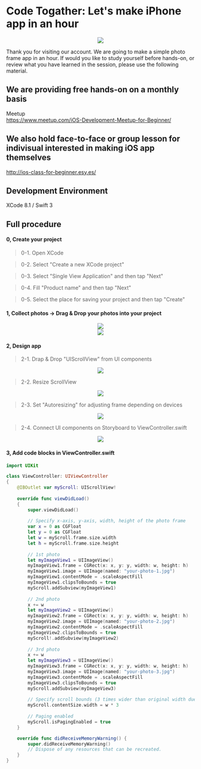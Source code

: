 # Code Togather: Let's make iPhone app in an hour

  <div style="text-align:center"><img src ="https://github.com/iosClassForBeginner/photoFrame-en/blob/master/Resourses/sample.gif" /></div>
  
  Thank you for visiting our account. We are going to make a simple photo frame app in an hour. If would you like to study yourself before hands-on, or review what you have learned in the session, please use the following material.
  
## We are providing free hands-on on a monthly basis
  Meetup  
  https://www.meetup.com/iOS-Development-Meetup-for-Beginner/
  
## We also hold face-to-face or group lesson for indivisual interested in making iOS app themselves
  http://ios-class-for-beginner.esy.es/

## Development Environment
  XCode 8.1 / Swift 3

## Full procedure

#### 0, Create your project

> 0-1. Open XCode  
  
> 0-2. Select "Create a new XCode project"
  
> 0-3. Select "Single View Application" and then tap "Next"
  
> 0-4. Fill "Product name" and then tap "Next"
  
> 0-5. Select the place for saving your project and then tap "Create"

#### 1, Collect photos → Drag & Drop your photos into your project
  <div style="text-align:center"><img src ="https://github.com/iosClassForBeginner/photoFrame-en/blob/master/Resourses/0.png" /></div>
  <div style="text-align:center"><img src ="https://github.com/iosClassForBeginner/photoFrame-en/blob/master/Resourses/0.gif" /></div>

#### 2, Design app
> 2-1. Drap & Drop "UIScrollView" from UI components
  <div style="text-align:center"><img src ="https://github.com/iosClassForBeginner/photoFrame-en/blob/master/Resourses/1.gif" /></div>

> 2-2. Resize ScrollView
  <div style="text-align:center"><img src ="https://github.com/iosClassForBeginner/photoFrame-en/blob/master/Resourses/2.gif" /></div>

> 2-3. Set "Autoresizing" for adjusting frame depending on devices
  <div style="text-align:center"><img src ="https://github.com/iosClassForBeginner/photoFrame-en/blob/master/Resourses/3.gif" /></div>

> 2-4. Connect UI components on Storyboard to ViewController.swift
  <div style="text-align:center"><img src ="https://github.com/iosClassForBeginner/photoFrame-en/blob/master/Resourses/4.gif" /></div>

#### 3, Add code blocks in ViewController.swift
  
```Swift  
import UIKit

class ViewController: UIViewController
{
    @IBOutlet var myScroll: UIScrollView!
    
    override func viewDidLoad()
    {
        super.viewDidLoad()
        
        // Specify x-axis, y-axis, width, height of the photo frame
        var x = 0 as CGFloat
        let y = 0 as CGFloat
        let w = myScroll.frame.size.width
        let h = myScroll.frame.size.height
        
        // 1st photo
        let myImageView1 = UIImageView()
        myImageView1.frame = CGRect(x: x, y: y, width: w, height: h)
        myImageView1.image = UIImage(named: "your-photo-1.jpg")
        myImageView1.contentMode = .scaleAspectFill
        myImageView1.clipsToBounds = true
        myScroll.addSubview(myImageView1)
        
        // 2nd photo
        x += w
        let myImageView2 = UIImageView()
        myImageView2.frame = CGRect(x: x, y: y, width: w, height: h)
        myImageView2.image = UIImage(named: "your-photo-2.jpg")
        myImageView2.contentMode = .scaleAspectFill
        myImageView2.clipsToBounds = true
        myScroll!.addSubview(myImageView2)
        
        // 3rd photo
        x += w
        let myImageView3 = UIImageView()
        myImageView3.frame = CGRect(x: x, y: y, width: w, height: h)
        myImageView3.image = UIImage(named: "your-photo-3.jpg")
        myImageView3.contentMode = .scaleAspectFill
        myImageView3.clipsToBounds = true
        myScroll.addSubview(myImageView3)
        
        // Specify scroll bounds (3 times wider than original width due to usage of 3 photos)
        myScroll.contentSize.width = w * 3
        
        // Paging enabled
        myScroll.isPagingEnabled = true
    }

    override func didReceiveMemoryWarning() {
        super.didReceiveMemoryWarning()
        // Dispose of any resources that can be recreated.
    }
}
```
